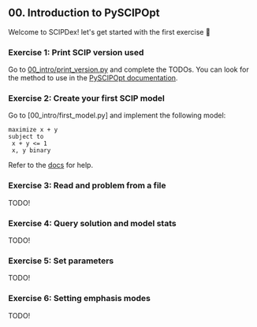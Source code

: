## 00. Introduction to PySCIPOpt

Welcome to SCIPDex! let's get started with the first exercise 🚀

### Exercise 1: Print SCIP version used
Go to [00_intro/print_version.py](00_intro/print_version.py) and complete the TODOs.
You can look for the method to use in the [PySCIPOpt documentation](https://pyscipopt.readthedocs.io).


### Exercise 2: Create your first SCIP model
Go to [00_intro/first_model.py] and implement the following model:
```
maximize x + y
subject to
 x + y <= 1
 x, y binary
```

Refer to the [docs](https://pyscipopt.readthedocs.io/en/latest/tutorials/model.html#create-a-model-variables-and-constraints) for help.


### Exercise 3: Read and problem from a file
TODO! 

### Exercise 4: Query solution and model stats
TODO!

### Exercise 5: Set parameters
TODO! 

### Exercise 6: Setting emphasis modes
TODO!
